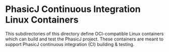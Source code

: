 # PhasicJ Continuous Integration Linux Containers

This subdirectories of this directory define OCI-compatible Linux containers
which can build and test the PhasicJ project. These containers are meant to
support PhasicJ continuous integration (CI) building & testing.

